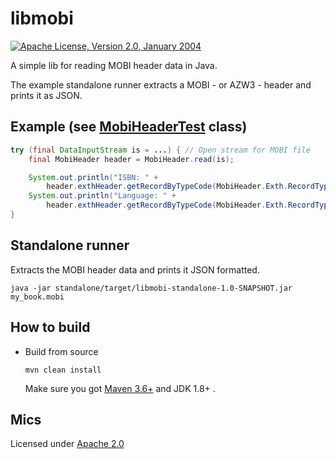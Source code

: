libmobi
=======================================
[![Apache License, Version 2.0, January 2004](https://img.shields.io/github/license/apache/maven.svg?label=License)](LICENSE)

A simple lib for reading MOBI header data in Java.

The example standalone runner extracts a MOBI - or AZW3 - header and prints it as JSON.

Example (see [MobiHeaderTest](core/test/java/de/m3y/mobi/core/MobiHeaderTest.java) class)
----------------------------------

```java
try (final DataInputStream is = ...) { // Open stream for MOBI file
    final MobiHeader header = MobiHeader.read(is);

    System.out.println("ISBN: " +
        header.exthHeader.getRecordByTypeCode(MobiHeader.Exth.RecordType.ISBN).data);
    System.out.println("Language: " +
        header.exthHeader.getRecordByTypeCode(MobiHeader.Exth.RecordType.LANGUAGE).data);
}
```

Standalone runner
-----------------
Extracts the MOBI header data and prints it JSON formatted.

```
java -jar standalone/target/libmobi-standalone-1.0-SNAPSHOT.jar my_book.mobi
```

How to build
-----

* Build from source 

  `mvn clean install`

  Make sure you got [Maven 3.6+][maven_download] and JDK 1.8+ .

[maven_download]: http://maven.apache.org

Mics
------
Licensed under [Apache 2.0](http://www.apache.org/licenses/LICENSE-2.0.txt)
